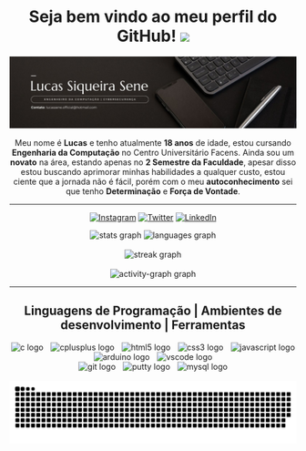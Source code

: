 <h1 align="center"> Seja bem vindo ao meu perfil do GitHub!  <img src="https://emojis.slackmojis.com/emojis/images/1643515207/12254/stockrocket.gif?1643515207" width="35"/> </h2>

<img src="banner.jpg" />

<div align="center">
<p>Meu nome é <b>Lucas</b> e tenho atualmente <b>18 anos</b> de idade, estou cursando <b>Engenharia da Computação</b> no Centro Universitário Facens. Ainda sou um <b>novato</b> na área, estando apenas no <b>2 Semestre da Faculdade</b>, apesar disso estou buscando aprimorar minhas habilidades a qualquer custo, estou ciente que a jornada não é fácil, porém com o meu <b>autoconhecimento</b> sei que tenho <b>Determinação</b> e <b>Força de Vontade</b>.</p>
</div>

<hr>

<div align="center">

[![Instagram](https://img.shields.io/badge/Instagram-E4405F?style=for-the-badge&logo=instagram&logoColor=white)](https://www.instagram.com/lucas.siqueira.sene/)
[![Twitter](https://img.shields.io/badge/Twitter-000?style=for-the-badge&logo=x)](https://x.com/LucasSSene)
[![LinkedIn](https://img.shields.io/badge/LinkedIn-0077B5?style=for-the-badge&logo=linkedin&logoColor=white)](https://www.linkedin.com/in/lucassiqueirasene/)
</div>

<div align="center">
  <img src="https://github-readme-stats.vercel.app/api?username=LucasSiqueiraSene&hide_title=false&hide_rank=false&show_icons=true&include_all_commits=true&count_private=true&disable_animations=false&theme=dark&locale=en&hide_border=false&order=1&custom_title=Lucas%20S%20Sene%20%7C%20Estat%C3%ADstica" height="150" alt="stats graph"  />
  <img src="https://github-readme-stats.vercel.app/api/top-langs?username=LucasSiqueiraSene&locale=en&hide_title=false&layout=compact&card_width=320&langs_count=5&theme=dark&hide_border=false&order=2&custom_title=Linguagens%20mais%20utilizadas" height="150" alt="languages graph"  /><br><br>
  <img src="https://streak-stats.demolab.com?user=LucasSiqueiraSene&locale=pt-br&mode=daily&theme=dark&hide_border=false&border_radius=5&order=3" height="150" alt="streak graph"  /> <br><br>
  <img src="https://github-readme-activity-graph.vercel.app/graph?username=LucasSiqueiraSene&radius=16&theme=tokyo-night&area=true&order=5&custom_title=Lucas%20S%20Sene%20%7C%20Gr%C3%A1fico%20de%20Contribui%C3%A7%C3%A3o%20&bg_color=151515&color=ffffff&point=ffffff&line=e00000" height="300" alt="activity-graph graph"  />
</div>

<hr>

<h2 align="center"> Linguagens de Programação | Ambientes de desenvolvimento | Ferramentas</h2>

<div align="center">
  <img src="https://cdn.jsdelivr.net/gh/devicons/devicon/icons/c/c-original.svg" height="40" alt="c logo"  />
  <img width="5" />
  <img src="https://cdn.jsdelivr.net/gh/devicons/devicon/icons/cplusplus/cplusplus-original.svg" height="40" alt="cplusplus logo"  />
  <img width="5" />
  <img src="https://cdn.jsdelivr.net/gh/devicons/devicon/icons/html5/html5-original.svg" height="40" alt="html5 logo"  />
  <img width="5" />
  <img src="https://cdn.jsdelivr.net/gh/devicons/devicon/icons/css3/css3-original.svg" height="40" alt="css3 logo"  />
  <img width="5" />
  <img src="https://cdn.simpleicons.org/javascript/F7DF1E" height="40" alt="javascript logo"  />
</div>

<div align="center">
    <img src="https://cdn.jsdelivr.net/gh/devicons/devicon/icons/arduino/arduino-original.svg" height="40" alt="arduino logo" />
  <img width="5" />
  <img src="https://cdn.jsdelivr.net/gh/devicons/devicon/icons/vscode/vscode-original.svg" height="40" alt="vscode logo" 
/>
</div>

<div align="center">
  <img src="https://cdn.jsdelivr.net/gh/devicons/devicon/icons/git/git-original.svg" height="40" alt="git logo"  />
  <img width="5" />
  <img src="https://cdn.jsdelivr.net/gh/devicons/devicon/icons/putty/putty-original.svg" height="40" alt="putty logo"  />
  <img width="5" />
  <img src="https://cdn.jsdelivr.net/gh/devicons/devicon/icons/mysql/mysql-original.svg" height="40" alt="mysql logo"  />
</div>

<br/>

<picture align="center">
  <source media="(prefers-color-scheme: dark)" srcset="https://raw.githubusercontent.com/platane/platane/output/github-contribution-grid-snake-dark.svg">
  <source media="(prefers-color-scheme: light)" srcset="https://raw.githubusercontent.com/platane/platane/output/github-contribution-grid-snake.svg">
  <img alt="github contribution grid snake animation" src="https://raw.githubusercontent.com/platane/platane/output/github-contribution-grid-snake.svg">
</picture>
